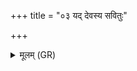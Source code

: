 +++
title = "०३ यद् देवस्य सवितुः"

+++
<details><summary>मूलम् (GR)</summary>

यद् देवस्य सवितुः पवित्रं  
सहस्रधारं विततं हिरण्यम् ।  
येनेन्द्रम् अपुननमार्तमर्त्यास्  
तेनायं मां सर्वपशुं पुनातु ॥
</details>